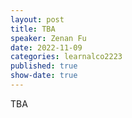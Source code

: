 ```yaml
---
layout: post
title: TBA
speaker: Zenan Fu
date: 2022-11-09
categories: learnalco2223
published: true
show-date: true
---
```

TBA